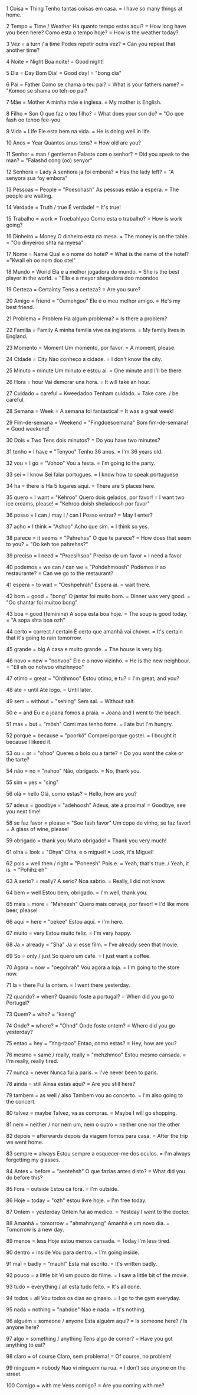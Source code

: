 1
Coisa = Thing
Tenho tantas coisas em casa. = I have so many things at home.

2
Tempo = Time / Weather
Ha quanto tempo estas aqui? = How long have you been here?
Como esta o tempo hoje? = How is the weather today?

3
Vez = a turn / a time
Podes repetir outra vez? = Can you repeat that another time?

4
Noite = Night
Boa noite! = Good night!

5
Dia = Day
Bom Dia! = Good day! = "bong dia"

6
Pai = Father
Como se chama o teu pai? = What is your fathers name? = "Komoo se shama oo teh-oo pai?

7
Mãe = Mother
A minha mãe e inglesa. = My mother is English.

8
Filho = Son
O que faz o teu filho? = What does your son do? = "Oo qoe fash oo tehoo fee-you

9
Vida = Life
Ele esta bem na vida. = He is doing well in life.

10
Anos = Year
Quantos anus tens? = How old are you?

11
Senhor = man / gentleman
Falaste com o senhor? = Did you speak to the man? = "Falashd cong (oo) senyor"

12
Senhora = Lady
A senhora ja foi embora? = Has the lady left? = "A senyora sua foy embora"

13
Pessoas = People = "Poesohash"
As pessoas estão a espera. = The people are waiting.

14
Verdade = Truth / true
É verdade! = It's true!

15
Trabalho = work = Troebahlyoo
Como esta o trabalho? = How is work going?

16
Dinheiro = Money
O dinheiro esta na mesa. = The money is on the table. = "Oo dinyeiroo shta na myesa"

17
Nome = Name
Qual e o nome do hotel? = What is the name of the hotel? ="Kwall eh oo nom doo otel"

18
Mundo = World
Ela e a melhor jogadora do mundo. = She is the best player in the world. = "Ella e a meyor shegedora doo moondoo

19
Certeza = Certainty
Tens a certeza? = Are you sure?

20
Amigo = friend = "Oemehgoo"
Ele é o meu melhor amigo. = He's my best friend.

21
Problema = Problem
Ha algum problema? = Is there a problem?

22
Familia = Family
A minha familia vive na inglaterra. = My family lives in England.

23
Momento = Moment
Um momento, por favor. = A moment, please.

24
Cidade = City
Nao conheço a cidade. = I don't know the city.

25
Minuto = minute
Um minuto e estou ai. = One minute and I'll be there.

26
Hora = hour
Vai demorar una hora. = It will take an hour.

27
Cuidado = careful = Kweedadoo
Tenham cuidado. = Take care. / be careful.

28
Semana = Week =
A semana foi fantastica! = It was a great week!

29
Fim-de-semana = Weekend = "Fingdoesoemana"
Bom fim-de-semana! = Good weekend!

30
Dois = Two
Tens dois minutos? = Do you have two minutes?

31
tenho = I have = "Tenyoo"
Tenho 36 anos. = I'm 36 years old.

32
vou = I go = "Vohoo"
Vou a festa. = I'm going to the party.

33
sei = I know
Sei falar portugues. = I know how to speak portuguese.

34
ha = there is
Ha 5 lugares aqui. = There are 5 places here.

35
quero = I want = "Kehroo"
Quero dois gelados, por favor! = I want two ice creams, please! = "Kehroo doish sheladoosh por favor"

36
posso = I can / may I / can I
Posso entrar? = May I enter?

37
acho = I think = "Ashoo"
Acho que sim. = I think so yes.

38
parece = it seems = "Pahrehss"
O que te parece? = How does that seem to you? = "Oo keh toe pahrehss?"

39
preciso = I need = "Proesihsoo"
Preciso de um favor = I need a favor

40
podemos = we can / can we = "Pohdehmoosh"
Podemos ir ao restaurante? = Can we go to the restaurant?

41
espera = to wait = "Oeshpehrah"
Espera ai. = wait there.

42
bom = good = "bong"
O jantar foi muito bom. = Dinner was very good. = "Oo shantar foi muitoo bong"

43
boa = good (feminine)
A sopa esta boa hoje. = The soup is good today. = "A sopa shta boa ozh"

44
certo = correct / certain
É certo que amanhã vai chover. = It's certain that it's going to rain tomorrow.

45
grande = big
A casa e muito grande. = The house is very big.

46
novo = new = "nohvoo"
Ele e o novo vizinho. = He is the new neighbour. = "Ell eh oo nohvoo vihzihnyoo"

47
otimo = great = "Ohtihmoo"
Estou otimo, e tu? = I'm great, and you?

48
ate = until
Ate logo. = Until later.

49
sem = without = "sehing"
Sem sal. = Without salt.

50
e = and
Eu e a joana fomos a praia. = Joana and I went to the beach.

51
mas = but = "mösh"
Comi mas tenho fome. = I ate but I'm hungry.

52
porque = because = "poorkö"
Comprei porque gostei. = I bought it because I likeed it.

53
ou = or = "ohoo"
Queres o bolo ou a tarte? = Do you want the cake or the tarte?

54
não = no = "nahoo"
Não, obrigado. = No, thank you.

55
sim = yes = "sing"

56
olá = hello
Olá, como estas? = Hello, how are you?

57
adeus = goodbye = "adehoosh"
Adeus, ate a proxima! = Goodbye, see you next time!

58
se faz favor = please = "Soe fash favor"
Um copo de vinho, se faz favor! = A glass of wine, please!

59
obrigado = thank you
Muito obrigado! = Thank you very much!

61
olha = look = "Ohya"
Olha, e o miguel! = Look, it's Miguel!

62
pois = well then / right = "Poheesh"
Pois e. = Yeah, that's true. / Yeah, it is. = "Pohihz eh"

63
A serio? = really?
A serio? Noa sabrio. = Really, I did not know.

64
bem = well
Estou bem, obrigado. = I'm well, thank you.

65
mais = more = "Maheesh"
Quero mais cerveja, por favor! = I'd like more beer, please!

66
aqui = here = "oekee"
Estou aqui. = I'm here.

67
muito = very
Estou muito feliz. = I'm very happy.

68
Ja = already = "Sha"
Ja vi esse film. = I've already seen that movie.

69
So = only / just
So quero um cafe. = I just want a coffee.

70
Agora = now = "oegohrah"
Vou agora a loja. = I'm going to the store now.

71
la = there
Fui la ontem. = I went there yesterday.

72
quando? = when?
Quando foste a portugal? = When did you go to Portugal?

73
Quem? = who? = "kaeng"

74
Onde? = where? = "Ohnd"
Onde foste ontem? = Where did you go yesterday?

75
entao = hey = "Yng-taoo"
Entao, como estas? = Hey, how are you?

76
mesmo = same / really, really = "mehzhmoo"
Estou mesmo cansada. = I'm really, really tired.

77
nunca = never
Nunca fui a paris. = I've never been to paris.

78
ainda = still
Ainsa estas aqui? = Are you still here?

79
tambem = as well / also
Tambem vou ao concerto. = I'm also going to the concert.

80
talvez = maybe
Talvez, va as compras. = Maybe I will go shopping.

81
nem = neither / nor
nem um, nem o outro = neither one nor the other

82
depois = afterwards
depois da viagem fomos para casa. = After the trip we went home.

83
sempre = always
Estou sempre a esquecer-me dos oculos. = I'm always forgetting my glasses.

84
Antes = before = "aentehsh"
O que fazias antes disto? = What did you do before this?

85
Fora = outside
Estou cá fora. = I'm outside.

86
Hoje = today = "ozh"
estou livre hoje. = I'm free today.

87
Ontem = yesterday
Ontem fui ao medico. = Yestday I went to the doctor.

88
Amanhã = tomorrow = "ahmahnyang"
Amanhã e um novo dia. = Tomorrow is a new day.

89
menos = less
Hoje estou menos cansada. = Today I'm less tired.

90
dentro = inside
Vou para dentro. = I'm going inside.

91
mal = badly = "mauhl"
Esta mal escrito. = It's written badly.

92
pouco = a little bit
Vi um pouco do filme. = I saw a little bit of the movie.

93
tudo = everything / all
esta tudo feito. = It's all done.

94
todos = all
Vou todos os dias ao ginasio. = I go to the gym everyday.

95
nada = nothing = "nahdoe"
Nao e nada. = It's nothing.

96
alguém = someone / anyone
Esta alguém aqui? = Is someone here? / Is anyone here?

97
algo = something / anything
Tens algo de comer? = Have you got anything to eat?

98
claro = of course
Claro, sem problema! = Of course, no problem!

99
ningeum = nobody
Nao vi ninguem na rua. = I don't see anyone on the street.

100
Comigo = with me
Vens comigo? = Are you coming with me?
